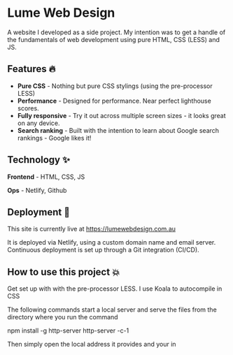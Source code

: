 # Lume Web Design 
A website I developed as a side project. My intention was to get a handle of the fundamentals of web development using pure HTML, CSS (LESS) and JS. 

## Features 🔥
- **Pure CSS** - Nothing but pure CSS stylings (using the pre-processor LESS)
- **Performance** - Designed for performance. Near perfect lighthouse scores.
- **Fully responsive** - Try it out across multiple screen sizes - it looks great on any device.
- **Search ranking** - Built with the intention to learn about Google search rankings - Google likes it!
  
## Technology ✨ 
**Frontend** - HTML, CSS, JS

**Ops** - Netlify, Github

## Deployment 🚀
This site is currently live at https://lumewebdesign.com.au

It is deployed via Netlify, using a custom domain name and email server. Continuous deployment is set up through a Git integration (CI/CD).

## How to use this project 💥 
Get set up with with the pre-processor LESS. I use Koala to autocompile in CSS

The following commands start a local server and serve the files from the directory where you run the command

npm install -g http-server
http-server -c-1

Then simply open the local address it provides and your in



